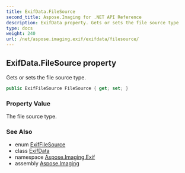 ```yaml
---
title: ExifData.FileSource
second_title: Aspose.Imaging for .NET API Reference
description: ExifData property. Gets or sets the file source type
type: docs
weight: 240
url: /net/aspose.imaging.exif/exifdata/filesource/
---
```

## ExifData.FileSource property

Gets or sets the file source type.

```csharp
public ExifFileSource FileSource { get; set; }
```

### Property Value

The file source type.

### See Also

* enum [ExifFileSource](../../../aspose.imaging.exif.enums/exiffilesource/)
* class [ExifData](../)
* namespace [Aspose.Imaging.Exif](../../exifdata/)
* assembly [Aspose.Imaging](../../../)


